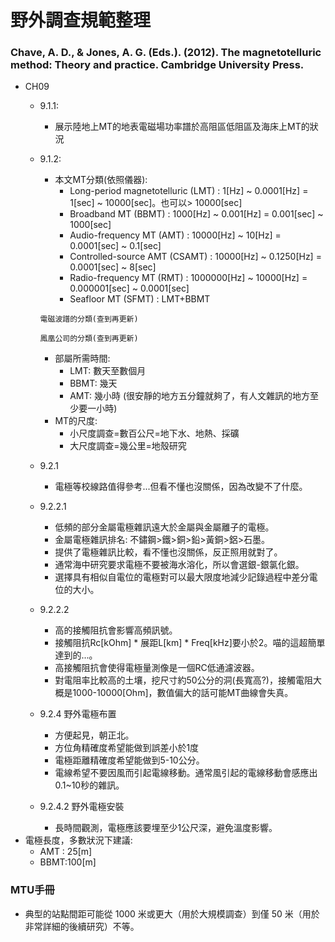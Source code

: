# 野外調查規範整理

### Chave, A. D., & Jones, A. G. (Eds.). (2012). The magnetotelluric method: Theory and practice. Cambridge University Press.
+ CH09
  + 9.1.1:
    + 展示陸地上MT的地表電磁場功率譜於高阻區低阻區及海床上MT的狀況
  + 9.1.2:
    + 本文MT分類(依照儀器): 
      + Long-period magnetotelluric (LMT) : 1[Hz] ~ 0.0001[Hz] = 1[sec] ~ 10000[sec]。也可以> 10000[sec]
      + Broadband MT (BBMT) : 1000[Hz] ~ 0.001[Hz] = 0.001[sec] ~ 1000[sec]
      + Audio-frequency MT (AMT) : 10000[Hz] ~ 10[Hz] = 0.0001[sec] ~ 0.1[sec]
      + Controlled-source AMT (CSAMT) : 10000[Hz] ~ 0.1250[Hz] = 0.0001[sec] ~ 8[sec]
      + Radio-frequency MT (RMT) : 1000000[Hz] ~ 10000[Hz] = 0.000001[sec] ~ 0.0001[sec]
      + Seafloor MT (SFMT) : LMT+BBMT
    
    ```
    電磁波譜的分類(查到再更新)
    ```

    ```
    鳳凰公司的分類(查到再更新)
    ```  

    + 部屬所需時間:
      + LMT: 數天至數個月
      + BBMT: 幾天
      + AMT: 幾小時  (很安靜的地方五分鐘就夠了，有人文雜訊的地方至少要一小時)
    + MT的尺度:
      + 小尺度調查=數百公尺=地下水、地熱、採礦
      + 大尺度調查=幾公里=地殼研究
  + 9.2.1
    + 電極等校線路值得參考...但看不懂也沒關係，因為改變不了什麼。
  + 9.2.2.1
    + 低頻的部分金屬電極雜訊遠大於金屬與金屬離子的電極。
    + 金屬電極雜訊排名: 不鏽鋼>鐵>銅>鉛>黃銅>鋁>石墨。
    + 提供了電極雜訊比較，看不懂也沒關係，反正照用就對了。
    + 通常海中研究要求電極不要被海水溶化，所以會選銀-銀氯化銀。
    + 選擇具有相似自電位的電極對可以最大限度地減少記錄過程中差分電位的大小。
  + 9.2.2.2
    + 高的接觸阻抗會影響高頻訊號。
    + 接觸阻抗Rc[kOhm] * 展距L[km] * Freq[kHz]要小於2。喵的這超簡單達到的...。
    + 高接觸阻抗會使得電極量測像是一個RC低通濾波器。
    + 對電阻率比較高的土壤，挖尺寸約50公分的洞(長寬高?)，接觸電阻大概是1000-10000[Ohm]，數值偏大的話可能MT曲線會失真。
  + 9.2.4 野外電極布置
    + 方便起見，朝正北。
    + 方位角精確度希望能做到誤差小於1度
    + 電極距離精確度希望能做到5-10公分。
    + 電線希望不要因風而引起電線移動。通常風引起的電線移動會感應出0.1~10秒的雜訊。
  + 9.2.4.2 野外電極安裝
    + 長時間觀測，電極應該要埋至少1公尺深，避免溫度影響。
+ 電極長度，多數狀況下建議:
  + AMT : 25[m]
  + BBMT:100[m]


### MTU手冊
+ 典型的站點間距可能從 1000 米或更大（用於大規模調查）到僅 50 米（用於非常詳細的後續研究）不等。

